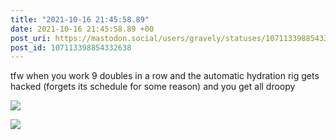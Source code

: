 ```yaml
---
title: "2021-10-16 21:45:58.89"
date: 2021-10-16 21:45:58.89 +00
post_uri: https://mastodon.social/users/gravely/statuses/107113398854332638
post_id: 107113398854332638
---
```

tfw when you work 9 doubles in a row and the automatic hydration rig gets hacked (forgets its schedule for some reason) and you get all droopy


![](/images/107113398648746620.jpg)

![](/images/107113398809201856.jpg)

